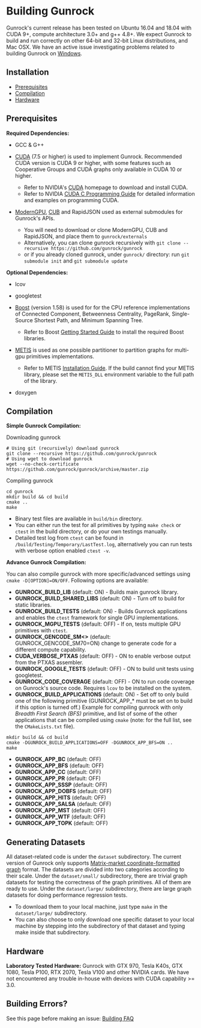 # Building Gunrock
Gunrock's current release has been tested on Ubuntu 16.04 and 18.04 with CUDA 9+, compute architecture 3.0+ and g++ 4.8+. We expect Gunrock to build and run correctly on other 64-bit and 32-bit Linux distributions, and Mac OSX. We have an active issue investigating problems related to building Gunrock on [Windows](https://github.com/gunrock/gunrock/issues/213).

## Installation

* [Prerequisites](#prerequisites)
* [Compilation](#compilation)
* [Hardware](#hardware)


## Prerequisites
**Required Dependencies:**

* GCC & G++

* [CUDA](https://developer.nvidia.com/cuda-zone) (7.5 or higher) is used to implement Gunrock. Recommended CUDA version is CUDA 9 or higher, with some features such as Cooperative Groups and CUDA graphs only available in CUDA 10 or higher.
  * Refer to NVIDIA's [CUDA](https://developer.nvidia.com/cuda-downloads) homepage to download and install CUDA.
  * Refer to NVIDIA [CUDA C Programming Guide](http://docs.nvidia.com/cuda/cuda-c-programming-guide/index.html) for detailed information and examples on programming CUDA.


* [ModernGPU](https://github.com/moderngpu/moderngpu), [CUB](http://nvlabs.github.io/cub/) and RapidJSON used as external submodules for Gunrock's APIs.
  * You will need to download or clone ModernGPU, CUB and RapidJSON, and place them to `gunrock/externals`
  * Alternatively, you can clone gunrock recursively with `git clone --recursive https://github.com/gunrock/gunrock`
  * or if you already cloned gunrock, under `gunrock/` directory: run `git submodule init` and
  `git submodule update`

**Optional Dependencies:**

* lcov

* googletest

* [Boost](http://www.boost.org/users/history/version_1_58_0.html) (version 1.58) is used for for the CPU reference implementations of Connected Component, Betweenness Centrality, PageRank, Single-Source Shortest Path, and Minimum Spanning Tree.
  * Refer to Boost [Getting Started Guide](http://www.boost.org/doc/libs/1_58_0/more/getting_started/unix-variants.html) to install the required Boost libraries.


* [METIS](http://glaros.dtc.umn.edu/gkhome/metis/metis/overview) is used as one possible partitioner to partition graphs for multi-gpu primitives implementations.
  * Refer to METIS [Installation Guide](http://glaros.dtc.umn.edu/gkhome/metis/metis/download). If the build cannot find your METIS library, please set the `METIS_DLL` environment variable to the full path of the library.

* doxygen

## Compilation
**Simple Gunrock Compilation:**

Downloading gunrock

```shell
# Using git (recursively) download gunrock
git clone --recursive https://github.com/gunrock/gunrock
# Using wget to download gunrock
wget --no-check-certificate https://github.com/gunrock/gunrock/archive/master.zip
```

Compiling gunrock

```shell
cd gunrock
mkdir build && cd build
cmake ..
make
```

* Binary test files are available in `build/bin` directory.
* You can either run the test for all primitives by typing `make check` or `ctest` in the build directory, or do your own testings manually.
* Detailed test log from `ctest` can be found in `/build/Testing/Temporary/LastTest.log`, alternatively you can run tests with verbose option enabled `ctest -v`.

**Advance Gunrock Compilation:**

You can also compile gunrock with more specific/advanced settings using `cmake -D[OPTION]=ON/OFF`. Following options are available:

* **GUNROCK_BUILD_LIB** (default: ON) - Builds main gunrock library.
* **GUNROCK_BUILD_SHARED_LIBS** (default: ON) - Turn off to build for static libraries.
* **GUNROCK_BUILD_TESTS** (default: ON) - Builds Gunrock applications and enables the `ctest` framework for single GPU implementations.
* **GUNROCK_MGPU_TESTS** (default: OFF) - If on, tests multiple GPU primitives with `ctest`.
* **GUNROCK_GENCODE_SM<>** (default: GUNROCK_GENCODE_SM70=ON) change to generate code for a different compute capability.
* **CUDA_VERBOSE_PTXAS** (default: OFF) - ON to enable verbose output from the PTXAS assembler.
* **GUNROCK_GOOGLE_TESTS** (default: OFF) - ON to build unit tests using googletest.
* **GUNROCK_CODE_COVERAGE** (default: OFF) - ON to run code coverage on Gunrock's source code. Requires `lcov` to be installed on the system.
* **GUNROCK_BUILD_APPLICATIONS** (default: ON) - Set off to only build one of the following primitive (GUNROCK\_APP\_\* must be set on to build if this option is turned off.) Example for compiling gunrock with only *Breadth First Search (BFS)* primitive, and list of some of the other applications that can be compiled using `cmake` (note: for the full list, see the `CMakeLists.txt` file).

```shell
mkdir build && cd build
cmake -DGUNROCK_BUILD_APPLICATIONS=OFF -DGUNROCK_APP_BFS=ON ..
make
```

  * **GUNROCK_APP_BC** (default: OFF)
  * **GUNROCK_APP_BFS** (default: OFF)
  * **GUNROCK_APP_CC** (default: OFF)
  * **GUNROCK_APP_PR** (default: OFF)
  * **GUNROCK_APP_SSSP** (default: OFF)
  * **GUNROCK_APP_DOBFS** (default: OFF)
  * **GUNROCK_APP_HITS** (default: OFF)
  * **GUNROCK_APP_SALSA** (default: OFF)
  * **GUNROCK_APP_MST** (default: OFF)
  * **GUNROCK_APP_WTF** (default: OFF)
  * **GUNROCK_APP_TOPK** (default: OFF)

## Generating Datasets
All dataset-related code is under the `dataset` subdirectory. The current version of Gunrock only supports [Matrix-market coordinate-formatted graph](http://math.nist.gov/MatrixMarket/formats.html) format. The datasets are divided into two categories according to their scale. Under the `dataset/small/` subdirectory, there are trivial graph datasets for testing the correctness of the graph primitives. All of them are ready to use. Under the `dataset/large/` subdirectory, there are large graph datasets for doing performance regression tests.
* To download them to your local machine, just type `make` in the `dataset/large/` subdirectory.
* You can also choose to only download one specific dataset to your local machine by stepping into the subdirectory of that dataset and typing make inside that subdirectory.



## Hardware
**Laboratory Tested Hardware:** Gunrock with GTX 970, Tesla K40s, GTX 1080, Tesla P100, RTX 2070, Tesla V100 and other NVIDIA cards. We have not encountered any trouble in-house with devices with CUDA capability >= 3.0.


## Building Errors?

See this page before making an issue: [Building FAQ](/devs/building_faq.md)
